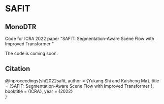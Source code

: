 # SAFIT

## MonoDTR
Code for ICRA 2022 paper "SAFIT: Segmentation-Aware Scene Flow with Improved Transformer "

The code is coming soon.

## Citation
@inproceedings{shi2022safit,
   author = {Yukang Shi and Kaisheng Ma},
   title = {SAFIT: Segmentation-Aware Scene Flow with Improved Transformer },
   booktitle = {ICRA},
   year = {2022}    
}
